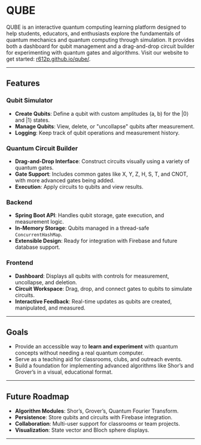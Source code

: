 # QUBE

QUBE is an interactive quantum computing learning platform designed to help students, educators, and enthusiasts explore the fundamentals of quantum mechanics and quantum computing through simulation. It provides both a dashboard for qubit management and a drag-and-drop circuit builder for experimenting with quantum gates and algorithms. Visit our website to get started: [r612p.github.io/qube/](r612p.github.io/qube/).


---

## Features

### Qubit Simulator
- **Create Qubits**: Define a qubit with custom amplitudes (a, b) for the |0⟩ and |1⟩ states.
- **Manage Qubits**: View, delete, or "uncollapse" qubits after measurement.
- **Logging**: Keep track of qubit operations and measurement history.

### Quantum Circuit Builder
- **Drag-and-Drop Interface**: Construct circuits visually using a variety of quantum gates.
- **Gate Support**: Includes common gates like X, Y, Z, H, S, T, and CNOT, with more advanced gates being added.
- **Execution**: Apply circuits to qubits and view results.

### Backend
- **Spring Boot API**: Handles qubit storage, gate execution, and measurement logic.
- **In-Memory Storage**: Qubits managed in a thread-safe `ConcurrentHashMap`.
- **Extensible Design**: Ready for integration with Firebase and future database support.

### Frontend
- **Dashboard**: Displays all qubits with controls for measurement, uncollapse, and deletion.
- **Circuit Workspace**: Drag, drop, and connect gates to qubits to simulate circuits.
- **Interactive Feedback**: Real-time updates as qubits are created, manipulated, and measured.

---

## Goals
- Provide an accessible way to **learn and experiment** with quantum concepts without needing a real quantum computer.
- Serve as a teaching aid for classrooms, clubs, and outreach events.
- Build a foundation for implementing advanced algorithms like Shor’s and Grover’s in a visual, educational format.

---

## Future Roadmap
- **Algorithm Modules**: Shor’s, Grover’s, Quantum Fourier Transform.
- **Persistence**: Store qubits and circuits with Firebase integration.
- **Collaboration**: Multi-user support for classrooms or team projects.
- **Visualization**: State vector and Bloch sphere displays.

---


